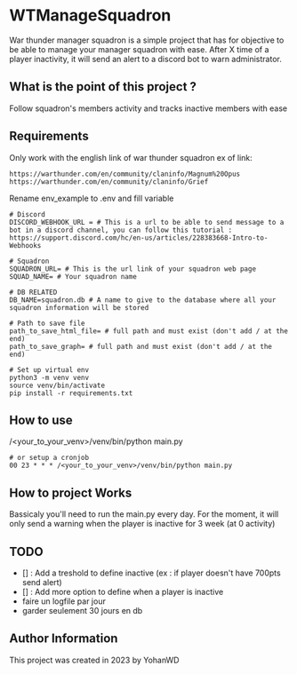 # WTManageSquadron
War thunder manager squadron is a simple project that has for objective to be able to manage your manager squadron with ease. After X time of a player inactivity, it will send an alert to a discord bot to warn administrator.

## What is the point of this project ? 
Follow squadron's members activity and tracks inactive members with ease


## Requirements
Only work with the english link of war thunder squadron
ex of link: 
```
https://warthunder.com/en/community/claninfo/Magnum%20Opus
https://warthunder.com/en/community/claninfo/Grief
```

Rename env_example to .env and fill variable
```
# Discord
DISCORD_WEBHOOK_URL = # This is a url to be able to send message to a bot in a discord channel, you can follow this tutorial : https://support.discord.com/hc/en-us/articles/228383668-Intro-to-Webhooks

# Squadron
SQUADRON_URL= # This is the url link of your squadron web page
SQUAD_NAME= # Your squadron name

# DB RELATED
DB_NAME=squadron.db # A name to give to the database where all your squadron information will be stored

# Path to save file
path_to_save_html_file= # full path and must exist (don't add / at the end)
path_to_save_graph= # full path and must exist (don't add / at the end)
```

```
# Set up virtual env
python3 -m venv venv
source venv/bin/activate
pip install -r requirements.txt
```

## How to use
/<your_to_your_venv>/venv/bin/python main.py
```
# or setup a cronjob
00 23 * * * /<your_to_your_venv>/venv/bin/python main.py
```

## How to project Works
Bassicaly you'll need to run the main.py every day.
For the moment, it will only send a warning when the player is inactive for 3 week (at 0 activity)


## TODO
- [] : Add a treshold to define inactive (ex : if player doesn't have 700pts send alert)
- [] : Add more option to define when a player is inactive
- faire un logfile par jour
- garder seulement 30 jours en db

## Author Information
This project was created in 2023 by YohanWD